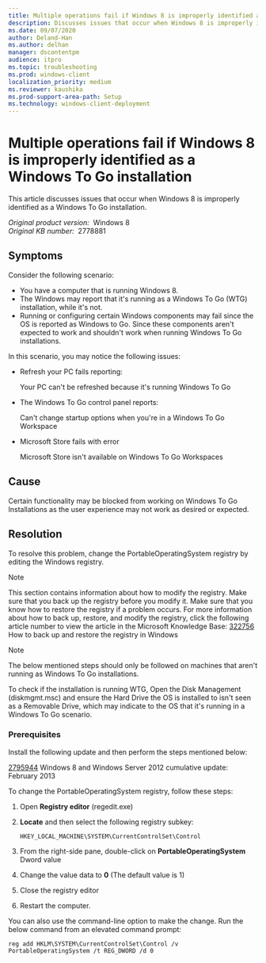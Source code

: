 ```yaml
---
title: Multiple operations fail if Windows 8 is improperly identified as a Windows To Go installation
description: Discusses issues that occur when Windows 8 is improperly identified as a Windows To Go installation.
ms.date: 09/07/2020
author: Deland-Han
ms.author: delhan
manager: dscontentpm
audience: itpro
ms.topic: troubleshooting
ms.prod: windows-client
localization_priority: medium
ms.reviewer: kaushika
ms.prod-support-area-path: Setup
ms.technology: windows-client-deployment
---
```

# Multiple operations fail if Windows 8 is improperly identified as a Windows To Go installation

This article discusses issues that occur when Windows 8 is improperly identified as a Windows To Go installation.

_Original product version:_ &nbsp;Windows 8  
_Original KB number:_ &nbsp;2778881

## Symptoms

Consider the following scenario:  

- You have a computer that is running Windows 8.
- The Windows may report that it's running as a Windows To Go (WTG) installation, while it's not.
- Running or configuring certain Windows components may fail since the OS is reported as Windows to Go. Since these components aren't expected to work and shouldn't work when running Windows To Go installations.

In this scenario, you may notice the following issues:  

- Refresh your PC fails reporting:

    Your PC can't be refreshed because it's running Windows To Go  

- The Windows To Go control panel reports:

    Can't change startup options when you're in a Windows To Go Workspace  

- Microsoft Store fails with error

    Microsoft Store isn't available on Windows To Go Workspaces  

## Cause

Certain functionality may be blocked from working on Windows To Go Installations as the user experience may not work as desired or expected.

## Resolution

To resolve this problem, change the PortableOperatingSystem registry by editing the Windows registry.

> [!NOTE]
> This section contains information about how to modify the registry. Make sure that you back up the registry before you modify it. Make sure that you know how to restore the registry if a problem occurs. For more information about how to back up, restore, and modify the registry, click the following article number to view the article in the Microsoft Knowledge Base:
[322756](https://support.microsoft.com/help/322756) How to back up and restore the registry in Windows

> [!NOTE]
> The below mentioned steps should only be followed on machines that aren't running as Windows To Go installations.

To check if the installation is running WTG, Open the Disk Management (diskmgmt.msc) and ensure the Hard Drive the OS is installed to isn't seen as a Removable Drive, which may indicate to the OS that it's running in a Windows To Go scenario.

### Prerequisites  

Install the following update and then perform the steps mentioned below:

 [2795944](https://support.microsoft.com/kb/2795944) Windows 8 and Windows Server 2012 cumulative update: February 2013

To change the PortableOperatingSystem registry, follow these steps:

1. Open **Registry editor** (regedit.exe)
2. **Locate** and then select the following registry subkey:

    `HKEY_LOCAL_MACHINE\SYSTEM\CurrentControlSet\Control`

3. From the right-side pane, double-click on **PortableOperatingSystem** Dword value
4. Change the value data to **0** (The default value is 1)
5. Close the registry editor
6. Restart the computer.

You can also use the command-line option to make the change. Run the below command from an elevated command prompt:

```console
reg add HKLM\SYSTEM\CurrentControlSet\Control /v PortableOperatingSystem /t REG_DWORD /d 0
```
